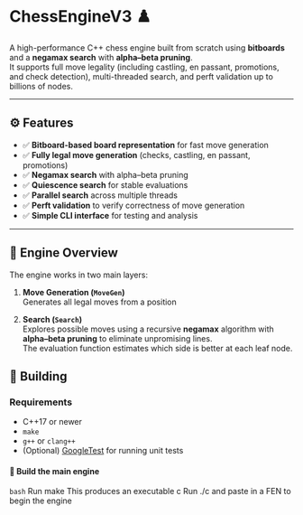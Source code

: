 # ChessEngineV3 ♟️

A high-performance C++ chess engine built from scratch using **bitboards** and a **negamax search** with **alpha–beta pruning**.  
It supports full move legality (including castling, en passant, promotions, and check detection), multi-threaded search, and perft validation up to billions of nodes.

---

## ⚙️ Features

- ✅ **Bitboard-based board representation** for fast move generation  
- ✅ **Fully legal move generation** (checks, castling, en passant, promotions)  
- ✅ **Negamax search** with alpha–beta pruning  
- ✅ **Quiescence search** for stable evaluations  
- ✅ **Parallel search** across multiple threads  
- ✅ **Perft validation** to verify correctness of move generation  
- ✅ **Simple CLI interface** for testing and analysis

---

## 🧠 Engine Overview

The engine works in two main layers:

1. **Move Generation (`MoveGen`)**  
   Generates all legal moves from a position

2. **Search (`Search`)**  
   Explores possible moves using a recursive **negamax** algorithm with **alpha–beta pruning** to eliminate unpromising lines.  
   The evaluation function estimates which side is better at each leaf node. 

## 🧰 Building

### Requirements
- C++17 or newer  
- `make`  
- `g++` or `clang++`  
- (Optional) [GoogleTest](https://github.com/google/googletest) for running unit tests  


#### 🧱 Build the main engine

```bash```
Run make 
This produces an executable c
Run ./c and paste in a FEN to begin the engine